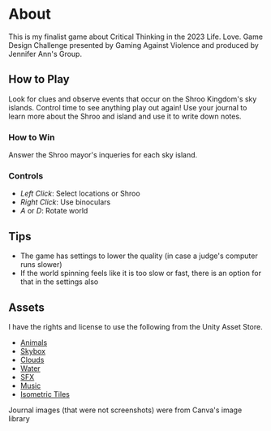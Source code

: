 # About

This is my finalist game about Critical Thinking in the 2023 Life. Love. Game Design Challenge presented by Gaming Against Violence and produced by Jennifer Ann's Group.

## How to Play

Look for clues and observe events that occur on the Shroo Kingdom's sky islands.
Control time to see anything play out again!
Use your journal to learn more about the Shroo and island and use it to write down notes.

### How to Win

Answer the Shroo mayor's inqueries for each sky island. 

### Controls

- *Left Click*: Select locations or Shroo
- *Right Click*: Use binoculars
- *A* or *D*: Rotate world

## Tips

- The game has settings to lower the quality (in case a judge's computer runs slower)
- If the world spinning feels like it is too slow or fast, there is an option for that in the settings also

## Assets

I have the rights and license to use the following from the Unity Asset Store.

- [Animals](https://assetstore.unity.com/packages/3d/characters/animals/quirky-series-free-animals-pack-178235)
- [Skybox](https://assetstore.unity.com/packages/2d/textures-materials/sky/procedural-sky-builtin-lwrp-urp-jupiter-159992)
- [Clouds](https://assetstore.unity.com/packages/tools/particles-effects/infinicloud-hdrp-urp-volumetric-clouds-particles-154133)
- [Water](https://assetstore.unity.com/packages/vfx/shaders/low-poly-water-builtin-urp-poseidon-153826)
- [SFX](https://assetstore.unity.com/packages/audio/sound-fx/ultimate-sound-fx-bundle-151756)
- [Music](https://assetstore.unity.com/packages/audio/music/orchestral/total-music-collection-89126)
- [Isometric Tiles](https://assetstore.unity.com/packages/3d/environments/hypepoly-isometric-tiles-standart-192177)

Journal images (that were not screenshots) were from Canva's image library
